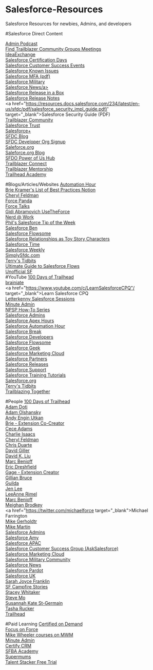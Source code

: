 # Salesforce-Resources
Salesforce Resources for newbies, Admins, and developers

#Salesforce Direct Content


<a href="https://admin.salesforce.com/salesforce-admin-podcast" target="_blank">Admin Podcast</a>
<br>
<a href="https://trailblazercommunitygroups.com/" target="_blank">Find Trailblazer Community Groups Meetings</a>
<br>
<a href="https://ideas.salesforce.com/s/prioritization/" target="_blank">IdeaExchange</a>
<br>
<a href="https://trailhead.salesforce.com/credentials/cert-days/" target="_blank">Salesforce Certification Days</a>
<br>
<a href="https://cs.salesforce.com/" target="_blank">Salesforce Customer Success Events</a>
<br>
<a href="https://trailblazer.salesforce.com/issues_index/" target="_blank">Salesforce Known Issues</a>
<br>
<a href="https://www.salesforce.com/content/dam/web/en_us/www/documents/guides/mfa-customer-top-of-mind-ebook.pdf/" target="_blank">Salesforce MFA (pdf)</a>
<br>
<a href="https://veterans.force.com/s/" target="_blank">Salesforce Military</a>
<br>
<a href="https://www.salesforce.com/news/" target="_blank">Salesforce News/a>
<br>
<a href="https://admin.salesforce.com/releaseinabox/" target="_blank">Salesforce Release in a Box</a>
<br>
<a href="https://help.salesforce.com/s/articleView?id=release-notes.salesforce_release_notes.htm&type=5&release=234/" target="_blank">Salesforce Release Notes</a>
<br>
<a href="https://resources.docs.salesforce.com/234/latest/en-us/sfdc/pdf/salesforce_security_impl_guide.pdf/' target="_blank">Salesforce Security Guide (PDF)</a>
<br>
<a href="https://trailblazer.salesforce.com/" target="_blank">Trailblazer Community</a>
<br>
<a href="https://trust.salesforce.com/" target="_blank">Salesforce Trust</a>
<br>
<a href="https://www.salesforce.com/plus/" target="_blank">Salesforce+</a>
<br>
<a href="https://www.salesforce.com/blog/" target="_blank">SFDC Blog</a>
<br>
<a href="https://developer.salesforce.com/signup/" target="_blank">SFDC Developer Org Signup</a>
<br>
<a href="https://www.salesforce.org/" target="_blank">Saleforce.org</a>
<br>
<a href="https://www.salesforce.org/blog/" target="_blank">Saleforce.org Blog</a>
<br>
<a href="https://www.salesforce.org/help/power-of-us-hub/" target="_blank">SFDO Power of Us Hub</a>
<br>
<a href="https://trailhead.salesforce.com/trailblazerconnect/" target="_blank">Trailblazer Connect</a>
<br>
<a href="https://trailhead.salesforce.com/trailblazerconnect/mentorship/" target="_blank">Trailblazer Mentorship</a>
<br>
<a href="https://trailhead.salesforce.com/en/academy/" target="_blank">Trailhead Academy</a>
<br>

#Blogs/Articles/Websites
<a href="https://automationhour.com/" target="_blank">Automation Hour</a>
<br>
<a href="https://tan-judge-eb3.notion.site/Salesforce-Best-Practices-faf559a65dcd488a92abeda6a5d1916b" target="_blank">Brie Kramer's List of Best Practices Notion</a>
<br>
<a href="http://cherfeldman.blogspot.com/" target="_blank">Cheryl Feldman</a>
<br>
<a href="https://forcepanda.wordpress.com/author/forcepanda/" target="_blank">Force Panda</a>
<br>
<a href="https://www.forcetalks.com/blogs/" target="_blank">Force Talks</a>
<br>
<a href="https://medium.com/usetheforce" target="_blank">Gidi Abramovich UseTheForce</a>
<br>
<a href="https://blog.enree.co/" target="_blank">Nerd @ Work</a>
<br>
<a href="https://www.cloudgalacticos.co.uk/category/tip-of-the-week/" target="_blank">Phil's Salesforce Tip of the Week</a>
<br>
<a href="https://www.salesforceben.com/" target="_blank">Salesforce Ben</a>
<br>
<a href="https://salesforce-flowsome.com/" target="_blank">Salesforce Flowsome</a>
<br>
<a href="https://salesforcetraining.co.nz/blogs/learn/salesforce-relationships-as-toy-story-characters?fbclid=IwAR1KufbJS8KDDcKEflbqJ7_nbKHZ_Sv0C8IRa9pvH7xosRyFd1Vua8Ac56k" target="_blank">Salesforce Relationships as Toy Story Characters</a>
<br>
<a href="https://salesforcetime.com/" target="_blank">Salesforce Time</a>
<br>
<a href="https://salesforceweek.ly/" target="_blank">Salesforce Weekly</a>
<br>
<a href="https://www.simplysfdc.com/" target="_blank">SimplySfdc.com</a>
<br>
<a href="https+A38:A100://www.terrystidbits.com/" target="_blank">Terry's Tidbits</a>
<br>
<a href="https://www.kicksaw.com/blog/the-ultimate-guide-to-salesforce-flows" target="_blank">Ultimate Guide to Salesforce Flows</a>
<br>
<a href="https://unofficialsf.com/" target="_blank">Unofficial SF</a>
 <br>
#YouTube
<a href="https://www.youtube.com/c/100DaysofTrailhead/" target="_blank">100 Days of Trailhead</a>
<br>
<a href="https://www.youtube.com/c/Brainiate/" target="_blank">brainiate</a>
<br>
<a href="https://www.youtube.com/c/LearnSalesforceCPQ"/ target="_blank">Learn Salesforce CPQ</a>
<br>
<a href="https://www.youtube.com/channel/UCcqNe3ta2pj7jhAbvyljUVw/" target="_blank">Letterkenny Salesforce Sessions</a>
<br>
<a href="https://www.youtube.com/c/MinuteAdmin/" target="_blank">Minute Admin</a>
<br>
<a href="https://www.youtube.com/channel/UC8kDDLRZzDdOBS24al99Kag/" target="_blank">NPSP How-To Series</a>
<br>
<a href="https://www.youtube.com/channel/UCJZ40ShB_oLStzaYT4m9WWQ/" target="_blank">Salesforce Admins</a>
<br>
<a href="https://www.youtube.com/channel/UChTdRj6YfwqhR_WEFepkcJw/" target="_blank">Salesforce Apex Hours</a>
<br>
<a href="https://www.youtube.com/channel/UCt4EKQTEwYubPF3-LxW2Bfg/" target="_blank">Salesforce Automation Hour</a>
<br>
<a href="https://www.youtube.com/c/SalesforceBreak/" target="_blank">Salesforce Break</a>
<br>
<a href="https://www.youtube.com/c/SalesforceDevelopers/" target="_blank">Salesforce Developers</a>
<br>
<a href="https://www.youtube.com/channel/UCw7o6oKGZjtVFyCurnTKloA/" target="_blank">Salesforce Flowsome</a>
<br>
<a href="https://www.youtube.com/c/SalesforceGeek" target="_blank">Salesforce Geek</a>
<br>
<a href="https://www.youtube.com/c/marketingcloud/" target="_blank">Salesforce Marketing Cloud</a>
<br>
<a href="https://www.youtube.com/c/partnerforce/" target="_blank">Salesforce Partners</a>
<br>
<a href="https://www.youtube.com/user/SalesforceReleases/" target="_blank">Salesforce Releases</a>
<br>
<a href="https://www.youtube.com/channel/UCbrOrrE0lOR2LcfycryZwHw/" target="_blank">Salesforce Support</a>
<br>
<a href="https://www.youtube.com/c/SalesforceTrainingTutorials/" target="_blank">Salesforce Training Tutorials</a>
<br>
<a href="https://www.youtube.com/user/SalesforceFoundation/" target="_blank">Salesforce.org</a>
<br>
<a href="https://www.youtube.com/c/TerrysTidbits/" target="_blank">Terry's Tidbits</a>
<br>
<a href="https://www.youtube.com/c/TrailblazingTogether/" target="_blank">Trailblazing Together</a>
<br>
 
#People
<a href="https://twitter.com/100DayTrailhead/" target="_blank">100 Days of Trailhead</a>
<br>
<a href="https://twitter.com/doti/" target="_blank">Adam Doti</a>
<br>
<a href="https://twitter.com/adam17amo/" target="_blank">Adam Olshansky</a>
<br>
<a href="https://twitter.com/enginutkan/" target="_blank">Andy Engin Utkan</a>
<br>
<a href="https://twitter.com/BrieCodes/" target="_blank">Brie - Extension Co-Creator</a>
<br>
<a href="https://twitter.com/cecedoessfdc/" target="_blank">Cece Adams</a>
<br>
<a href="https://twitter.com/charlieisaacs/" target="_blank">Charlie Isaacs</a>
<br>
<a href="https://twitter.com/CherFeldman/" target="_blank">Cheryl Feldman</a>
<br>
<a href="https://twitter.com/TheChrisDuarte/" target="_blank">Chris Duarte</a>
<br>
<a href="https://twitter.com/davidgiller/" target="_blank">David Giller</a>
<br>
<a href="https://twitter.com/dvdkliu/" target="_blank">David K. Liu</a>
<br>
<a href="https://twitter.com/littleiglooo/" target="_blank">Marc Benioff</a>
<br>
<a href="https://twitter.com/ericdresh/" target="_blank">Eric Dreshfield</a>
<br>
<a href="https://twitter.com/gagestaruch/" target="_blank">Gage - Extension Creator</a>
<br>
<a href="https://twitter.com/gilliankbruce/" target="_blank">Gillian Bruce</a>
<br>
<a href="https://twitter.com/justguilda/" target="_blank">Guilda</a>
<br>
<a href="https://twitter.com/jenwlee/" target="_blank">Jen Lee</a>
<br>
<a href="https://twitter.com/leeanndroid/" target="_blank"> LeeAnne Rimel</a>
<br>
<a href="https://twitter.com/Benioff/" target="_blank">Marc Benioff</a>
<br>
<a href="https://twitter.com/MeighanSF/" target="_blank">Meighan Brodkey</a>
<br>
<a href="https://twitter.com/michaelforce target="_blank">Michael Farrington</a>
<br>
<a href="https://twitter.com/MikeGerholdt/" target="_blank">Mike Gerholdtr</a>
<br>
<a href="https://twitter.com/mikemartin__c/" target="_blank">Mike Martin</a>
<br>
<a href="https://twitter.com/SalesforceAdmns/" target="_blank">Salesforce Admins</a>
<br>
<a href="https://twitter.com/SalesforceAmy/" target="_blank">Salesforce Amy</a>
<br>
<a href="https://twitter.com/salesforceapac/" target="_blank">Salesforce APAC</a>
<br>
<a href="https://twitter.com/asksalesforce/" target="_blank"> Salesforce Customer Success Group (AskSalesforce) </a>
<br>
<a href="https://twitter.com/marketingcloud/" target="_blank">Salesforce Marketing Cloud</a>
<br>
<a href="https://twitter.com/SalesforceMil/" target="_blank">Salesforce Military Community</a>
<br>
<a href="https://twitter.com/SalesforceNews/" target="_blank">Salesforce News</a>
<br>
<a href="https://twitter.com/Pardot/" target="_blank">Salesforce Pardot</a>
<br>
<a href="https://twitter.com/SalesforceUK/" target="_blank">Salesforce UK</a>
<br>
<a href="https://twitter.com/swbjoyce/" target="_blank">Sarah Joyce Franklin</a>
<br>
<a href="https://twitter.com/SfCampfire/" target="_blank">SF Campfire Stories</a>
<br>
<a href="https://twitter.com/staceygcogswell/" target="_blank">Stacey Whitaker</a>
<br>
<a href="https://twitter.com/SteveMoForce/" target="_blank">Steve Mo</a>
<br>
<a href="https://twitter.com/sunnydalelow/" target="_blank">Susannah Kate St-Germain</a>
<br>
<a href="https://twitter.com/GenCloud1/" target="_blank">Tasha Rucker</a>
<br>
<a href="https://twitter.com/Trailhead/" target="_blank">Trailhead</a>
<br>
 
 
 
 
 
#Paid Learning
<a href="https://certifiedondemand.com/" target="_blank">Certified on Demand</a>
<br>
<a href="https://focusonforce.com/" target="_blank">Focus on Force</a>
<br>
<a href="https://learn.mikewheelermedia.com/" target="_blank">Mike Wheeler courses on MWM</a>
<br>
<a href="https://minuteadmin.com/" target="_blank">Minute Admin</a>
<br>
<a href="https://www.certifycrm.com/" target="_blank">Certify CRM</a>
<br>
<a href="https://salesforce-success.teachable.com/p/sfba-academy/" target="_blank">SFBA Academy</a>
<br>
<a href="https://supermums.org/" target="_blank">Supermums</a>
<br>
<a href="https://www.talentstacker.com/salesforce-free-challenge-landing-page/" target="_blank">Talent Stacker Free Trial</a>
<br>
